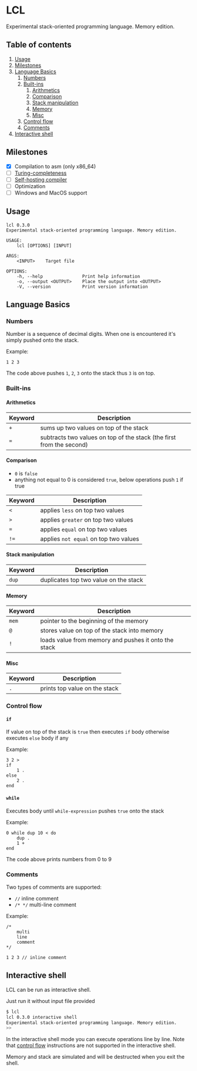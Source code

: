 # LCL
Experimental stack-oriented programming language. Memory edition.

## Table of contents
1. [Usage](#usage)
2. [Milestones](#milestones)
3. [Language Basics](#language-basics)
    1. [Numbers](#numbers)
    2. [Built-ins](#built-ins)
        1. [Arithmetics](#arithmetics)
        2. [Comparison](#comparison)
        3. [Stack manipulation](#stack-manipulation)
        4. [Memory](#memory)
        5. [Misc](#misc)
    3. [Control flow](#control-flow)
    4. [Comments](#comments)
4. [Interactive shell](#interactive-shell)

## Milestones
- [x] Compilation to asm (only x86_64)
- [ ] [Turing-completeness](https://en.wikipedia.org/wiki/Turing_completeness)
- [ ] [Self-hosting compiler](https://en.wikipedia.org/wiki/Self-hosting_(compilers))
- [ ] Optimization
- [ ] Windows and MacOS support

## Usage
```
lcl 0.3.0
Experimental stack-oriented programming language. Memory edition.

USAGE:
    lcl [OPTIONS] [INPUT]

ARGS:
    <INPUT>    Target file

OPTIONS:
    -h, --help               Print help information
    -o, --output <OUTPUT>    Place the output into <OUTPUT>
    -V, --version            Print version information
```

## Language Basics
### Numbers
Number is a sequence of decimal digits. When one is encountered it's simply pushed onto the stack.

Example:
```
1 2 3
```
The code above pushes `1`, `2`, `3` onto the stack thus `3` is on top.

### Built-ins
#### Arithmetics
| Keyword | Description |
| ---     | ---         |
| `+`     | sums up two values on top of the stack |
| `=`     | subtracts two values on top of the stack (the first from the second) |

#### Comparison
- `0` is `false`
- anything not equal to 0 is considered `true`, below operations push `1` if true

| Keyword | Description |
| ---     | ---         |
| `<`     | applies `less` on top two values |
| `>`     | applies `greater` on top two values |
| `=`     | applies `equal` on top two values |
| `!=`    | applies `not equal` on top two values |

#### Stack manipulation
| Keyword | Description |
| ---     | ---         |
| `dup`   | duplicates top two value on the stack |

#### Memory
| Keyword | Description |
| ---     | ---         |
| `mem`   | pointer to the beginning of the memory |
| `@`     | stores value on top of the stack into memory |
| `!`     | loads value from memory and pushes it onto the stack |

#### Misc
| Keyword | Description |
| ---     | ---         |
| `.`     | prints top value on the stack |

### Control flow
#### `if`
If value on top of the stack is `true` then executes `if` body otherwise executes `else` body if any

Example:
```
3 2 >
if
    1 .
else
    2 .
end
```

#### `while`
Executes body until `while-expression` pushes `true` onto the stack

Example:
```
0 while dup 10 < do
    dup .
    1 +
end
```
The code above prints numbers from 0 to 9

### Comments
Two types of comments are supported:
- `//` inline comment
- `/* */` multi-line comment

Example:
```
/*
    multi
    line
    comment
*/

1 2 3 // inline comment
```

## Interactive shell
LCL can be run as interactive shell. 

Just run it without input file provided
```bash
$ lcl
lcl 0.3.0 interactive shell
Experimental stack-oriented programming language. Memory edition.
>> 
```

In the interactive shell mode you can execute operations line by line. Note that [control flow](#control-flow) instructions are not supported in the interactive shell.

Memory and stack are simulated and will be destructed when you exit the shell.

